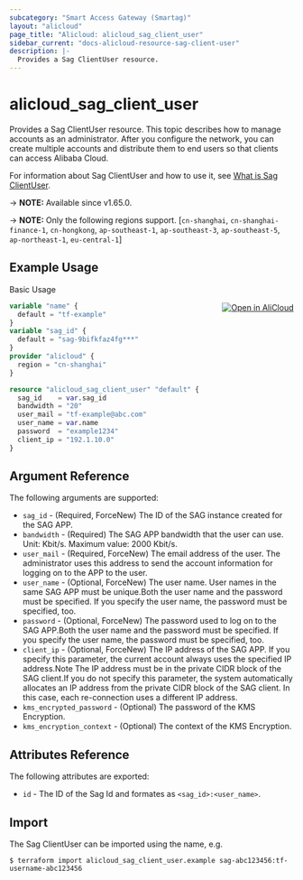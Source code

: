 ```yaml
---
subcategory: "Smart Access Gateway (Smartag)"
layout: "alicloud"
page_title: "Alicloud: alicloud_sag_client_user"
sidebar_current: "docs-alicloud-resource-sag-client-user"
description: |-
  Provides a Sag ClientUser resource.
---
```


# alicloud_sag_client_user

Provides a Sag ClientUser resource. This topic describes how to manage accounts as an administrator. After you configure the network, you can create multiple accounts and distribute them to end users so that clients can access Alibaba Cloud.

For information about Sag ClientUser and how to use it, see [What is Sag ClientUser](https://www.alibabacloud.com/help/en/smart-access-gateway/latest/createsmartaccessgatewayclientuser).

-> **NOTE:** Available since v1.65.0.

-> **NOTE:** Only the following regions support. [`cn-shanghai`, `cn-shanghai-finance-1`, `cn-hongkong`, `ap-southeast-1`, `ap-southeast-3`, `ap-southeast-5`, `ap-northeast-1`, `eu-central-1`]

## Example Usage
<div class="oics-button" style="float: right;margin: 0 0 -40px 0;">
  <a href="https://api.aliyun.com/api-tools/terraform?resource=alicloud_sag_client_user&exampleId=f3d00586-5ad9-704f-034a-d39935efd9bccd8508f7&activeTab=example&spm=docs.r.sag_client_user.0.f3d005865a" target="_blank">
    <img alt="Open in AliCloud" src="https://img.alicdn.com/imgextra/i1/O1CN01hjjqXv1uYUlY56FyX_!!6000000006049-55-tps-254-36.svg" style="max-height: 44px; margin: 32px auto; max-width: 100%;">
  </a>
</div>

Basic Usage

```terraform
variable "name" {
  default = "tf-example"
}
variable "sag_id" {
  default = "sag-9bifkfaz4fg***"
}
provider "alicloud" {
  region = "cn-shanghai"
}

resource "alicloud_sag_client_user" "default" {
  sag_id    = var.sag_id
  bandwidth = "20"
  user_mail = "tf-example@abc.com"
  user_name = var.name
  password  = "example1234"
  client_ip = "192.1.10.0"
}
```
## Argument Reference

The following arguments are supported:

* `sag_id` - (Required, ForceNew) The ID of the SAG instance created for the SAG APP.
* `bandwidth` - (Required) The SAG APP bandwidth that the user can use. Unit: Kbit/s. Maximum value: 2000 Kbit/s.
* `user_mail` - (Required, ForceNew) The email address of the user. The administrator uses this address to send the account information for logging on to the APP to the user.
* `user_name` - (Optional, ForceNew) The user name. User names in the same SAG APP must be unique.Both the user name and the password must be specified. If you specify the user name, the password must be specified, too.
* `password` - (Optional, ForceNew) The password used to log on to the SAG APP.Both the user name and the password must be specified. If you specify the user name, the password must be specified, too.
* `client_ip` - (Optional, ForceNew) The IP address of the SAG APP. If you specify this parameter, the current account always uses the specified IP address.Note The IP address must be in the private CIDR block of the SAG client.If you do not specify this parameter, the system automatically allocates an IP address from the private CIDR block of the SAG client. In this case, each re-connection uses a different IP address.
* `kms_encrypted_password` - (Optional) The password of the KMS Encryption.
* `kms_encryption_context` - (Optional) The context of the KMS Encryption.

## Attributes Reference

The following attributes are exported:

* `id` - The ID of the Sag Id and formates as `<sag_id>:<user_name>`.

## Import

The Sag ClientUser can be imported using the name, e.g.

```shell
$ terraform import alicloud_sag_client_user.example sag-abc123456:tf-username-abc123456
```

